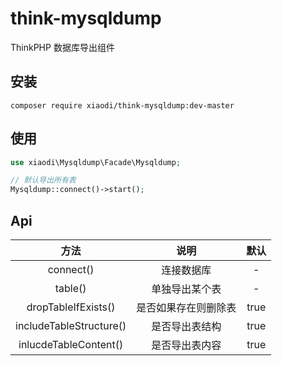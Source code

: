 # think-mysqldump
ThinkPHP 数据库导出组件

## 安装
```
composer require xiaodi/think-mysqldump:dev-master
```

## 使用
```php
use xiaodi\Mysqldump\Facade\Mysqldump;

// 默认导出所有表
Mysqldump::connect()->start();
```

## Api

方法 | 说明 | 默认 |
:-: | :-: | :-: | 
connect() | 连接数据库 | - |
table() | 单独导出某个表 | - |
dropTableIfExists() | 是否如果存在则删除表| true |
includeTableStructure() | 是否导出表结构 | true |
inlucdeTableContent() | 是否导出表内容 | true |
